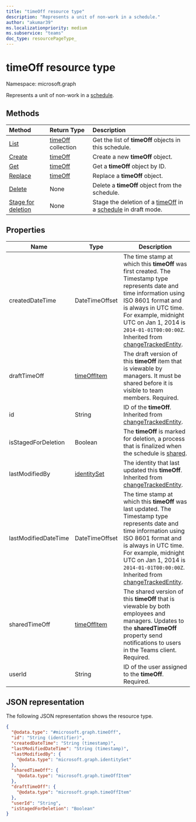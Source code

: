 ```yaml
---
title: "timeOff resource type"
description: "Represents a unit of non-work in a schedule."
author: "akumar39"
ms.localizationpriority: medium
ms.subservice: "teams"
doc_type: resourcePageType_
---
```


# timeOff resource type

Namespace: microsoft.graph

Represents a unit of non-work in a [schedule](../resources/schedule.md).

## Methods

| Method       | Return Type  |Description|
|:---------------|:--------|:----------|
|[List](../api/schedule-list-timesoff.md) | [timeOff](timeoff.md) collection | Get the list of **timeOff** objects in this schedule.|
|[Create](../api/schedule-post-timesoff.md) | [timeOff](timeoff.md) | Create a new **timeOff** object.|
|[Get](../api/timeoff-get.md) | [timeOff](timeoff.md) | Get a **timeOff** object by ID.|
|[Replace](../api/timeoff-put.md) | [timeOff](timeoff.md) | Replace a **timeOff** object.|
|[Delete](../api/timeoff-delete.md) | None | Delete a **timeOff** object from the schedule.|
|[Stage for deletion](../api/changetrackedentity-stagefordeletion.md)| None    |Stage the deletion of a [timeOff](timeoff.md) in a [schedule](schedule.md) in draft mode.|

## Properties
|Name          |Type           |Description                                                                                                                                      |
|--------------|---------------|-------------------------------------------------------------------------------------------------------------------------------------------------|
| createdDateTime		| DateTimeOffset        |The time stamp at which this **timeOff** was first created. The Timestamp type represents date and time information using ISO 8601 format and is always in UTC time. For example, midnight UTC on Jan 1, 2014 is `2014-01-01T00:00:00Z`.  Inherited from [changeTrackedEntity](../resources/changetrackedentity.md).|
| draftTimeOff		| [timeOffItem](timeoffitem.md)        |The draft version of this **timeOff** item that is viewable by managers. It must be shared before it is visible to team members. Required.|
| id			| String      |ID of the **timeOff**. Inherited from [changeTrackedEntity](../resources/changetrackedentity.md).|
| isStagedForDeletion   | Boolean                      | The **timeOff** is marked for deletion, a process that is finalized when the schedule is [shared](../api/schedule-share.md).     |
| lastModifiedBy		| [identitySet](identityset.md)        |The identity that last updated this **timeOff**. Inherited from [changeTrackedEntity](../resources/changetrackedentity.md).|
| lastModifiedDateTime		| DateTimeOffset        |The time stamp at which this **timeOff** was last updated. The Timestamp type represents date and time information using ISO 8601 format and is always in UTC time. For example, midnight UTC on Jan 1, 2014 is `2014-01-01T00:00:00Z`.  Inherited from [changeTrackedEntity](../resources/changetrackedentity.md).|
| sharedTimeOff 	| [timeOffItem](timeoffitem.md)  |The shared version of this **timeOff** that is viewable by both employees and managers. Updates to the **sharedTimeOff** property send notifications to users in the Teams client. Required.|
| userId 			| String      |ID of the user assigned to the **timeOff**. Required.|

## JSON representation

The following JSON representation shows the resource type.

<!-- {
  "blockType": "resource",
  "keyProperty": "id",
  "@odata.type": "microsoft.graph.timeOff",
   "baseType":"microsoft.graph.changeTrackedEntity"
}-->

```json
{
  "@odata.type": "#microsoft.graph.timeOff",
  "id": "String (identifier)",
  "createdDateTime": "String (timestamp)",
  "lastModifiedDateTime": "String (timestamp)",
  "lastModifiedBy": {
    "@odata.type": "microsoft.graph.identitySet"
  },
  "sharedTimeOff": {
    "@odata.type": "microsoft.graph.timeOffItem"
  },
  "draftTimeOff": {
    "@odata.type": "microsoft.graph.timeOffItem"
  },
  "userId": "String",
  "isStagedForDeletion": "Boolean"
}
```


<!-- uuid: 8fcb5dbc-d5aa-4681-8e31-b001d5168d79
2015-10-25 14:57:30 UTC -->
<!--
{
  "type": "#page.annotation",
  "description": "timeOff resource",
  "keywords": "",
  "section": "documentation",
  "tocPath": "",
  "suppressions": []
}
-->

